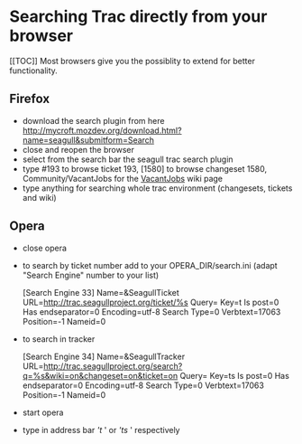 <!-- Name: TipsAndTricks/SearchingTrac -->
<!-- Version: 5 -->
<!-- Last-Modified: 2006/04/01 18:42:54 -->
<!-- Author: werner -->
# Searching Trac directly from your browser
[[TOC]]
Most browsers give you the possiblity to extend for better functionality.

## Firefox
  * download the search plugin from here http://mycroft.mozdev.org/download.html?name=seagull&submitform=Search
  * close and reopen the browser
  * select from the search bar the seagull trac search plugin
  * type #193 to browse ticket 193, [1580] to browse changeset 1580, Community/VacantJobs for the [VacantJobs](/wiki:Community/VacantJobs/) wiki page
  * type anything for searching whole trac environment (changesets, tickets and wiki)
      

## Opera
  * close opera
  * to search by ticket number add to your OPERA_DIR/search.ini (adapt "Search Engine" number to your list)

    [Search Engine 33]
    Name=&SeagullTicket
    URL=http://trac.seagullproject.org/ticket/%s
    Query=
    Key=t
    Is post=0
    Has endseparator=0
    Encoding=utf-8
    Search Type=0
    Verbtext=17063
    Position=-1
    Nameid=0
  * to search in tracker

    [Search Engine 34]
    Name=&SeagullTracker
    URL=http://trac.seagullproject.org/search?q=%s&wiki=on&changeset=on&ticket=on
    Query=
    Key=ts
    Is post=0
    Has endseparator=0
    Encoding=utf-8
    Search Type=0
    Verbtext=17063
    Position=-1
    Nameid=0
  * start opera
  * type in address bar *'t <ticket>*' or *'ts <query>*' respectively
